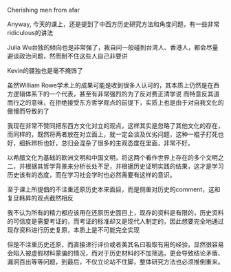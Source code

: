 Cherishing men from afar

Anyway, 今天的课上，还是提到了中西方历史研究方法和角度问题，有一些非常ridiculous的讲法

Julia Wu台独的倾向也是非常强了，我自问一般碰到台湾人、香港人，都会尽量避谈政治问题，然而耐不住这些人自己非要讲

Kevin的疆独也是毫不掩饰了


虽然William Rowe学术上的成果可能是收到很多人认可的，其本质上仍然是在西方逻辑体系下的一个代表，甚至有非常强烈的为了反对费正清学说
而特意反其道而行之的意味，在拒绝接受东方哲学观点的前提下，实质上也是由于对自我文化的傲慢而导致的了

我现在非常不赞同把东西方文化对立的观点，这样其实是忽略了其他文化的存在，而同样的，既然将两者放在对立面上，就一定会谈及优劣问题，这种一棍子打死也好，细拆辨析也好，总归会混杂了很多的主观态度在里面，非常不好。

以希腊文化为基础的欧洲文明和中国文明，将这两个看作世界上存在的多个文明之二，并根据其哲学背景来分析长处不足，并根据历史证明实践的结果，这才是学习历史该有的态度，而在学习社会学时也必然需要有这样的意识。

至于课上所提倡的不注重还原历史本来面目，而是侧重对历史的comment，这和复旦韩昇的观点截然相反

我不认为所有的精力都应该用在还原历史面目上，现存的资料是有限的，历史资料的可信度是需要考证的，而考证的标准却又是现代人制定的，因此想要完全地通过现存资料进行历史复原，本质上是不可能完全实现

但是不注重历史还原，而直接进行评价或者美其名曰吸取有用的经验，显然很容易会陷入被虚假材料蒙骗的情况，而对于历史材料的不加筛选，更会导致结论矛盾、漏洞百出等等问题，到最后，不仅立论站不住脚，整体研究方法也必须推倒重来。
